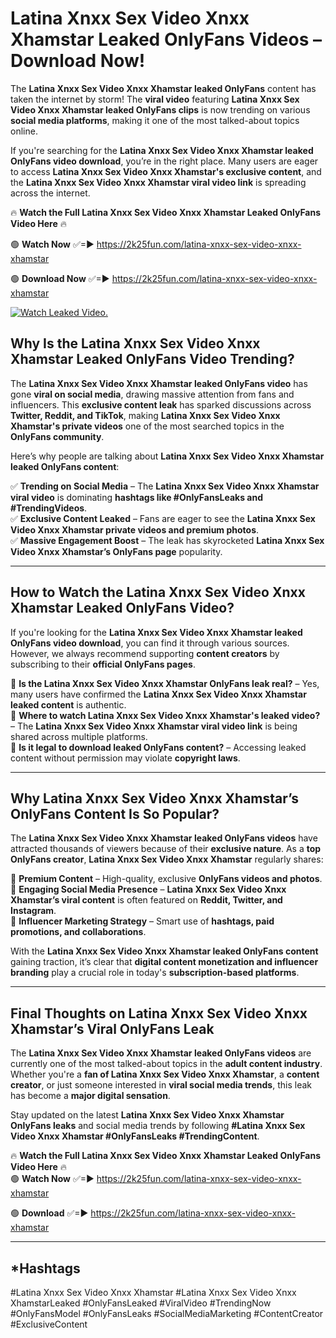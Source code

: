 # Latina Xnxx Sex Video Xnxx Xhamstar Leaked OnlyFans Videos – Download Now!

The **Latina Xnxx Sex Video Xnxx Xhamstar leaked OnlyFans** content has taken the internet by storm! The **viral video** featuring **Latina Xnxx Sex Video Xnxx Xhamstar leaked OnlyFans clips** is now trending on various **social media platforms**, making it one of the most talked-about topics online.  

If you're searching for the **Latina Xnxx Sex Video Xnxx Xhamstar leaked OnlyFans video download**, you’re in the right place. Many users are eager to access **Latina Xnxx Sex Video Xnxx Xhamstar's exclusive content**, and the **Latina Xnxx Sex Video Xnxx Xhamstar viral video link** is spreading across the internet.  

🔥 **Watch the Full Latina Xnxx Sex Video Xnxx Xhamstar Leaked OnlyFans Video Here** 🔥  

🟢 **Watch Now** ✅=► https://2k25fun.com/latina-xnxx-sex-video-xnxx-xhamstar

🟢 **Download Now** ✅=► https://2k25fun.com/latina-xnxx-sex-video-xnxx-xhamstar

[![Watch Leaked Video.](https://miro.medium.com/v2/resize:fit:828/format:webp/1*cilzJN44JGOrTw9NJCrNHA.gif "Watch Leaked Video")](https://2k25fun.com/latina-xnxx-sex-video-xnxx-xhamstar)

## **Why Is the Latina Xnxx Sex Video Xnxx Xhamstar Leaked OnlyFans Video Trending?**  

The **Latina Xnxx Sex Video Xnxx Xhamstar leaked OnlyFans video** has gone **viral on social media**, drawing massive attention from fans and influencers. This **exclusive content leak** has sparked discussions across **Twitter, Reddit, and TikTok**, making **Latina Xnxx Sex Video Xnxx Xhamstar's private videos** one of the most searched topics in the **OnlyFans community**.  

Here’s why people are talking about **Latina Xnxx Sex Video Xnxx Xhamstar leaked OnlyFans content**:  

✅ **Trending on Social Media** – The **Latina Xnxx Sex Video Xnxx Xhamstar viral video** is dominating **hashtags like #OnlyFansLeaks and #TrendingVideos**.  
✅ **Exclusive Content Leaked** – Fans are eager to see the **Latina Xnxx Sex Video Xnxx Xhamstar private videos and premium photos**.  
✅ **Massive Engagement Boost** – The leak has skyrocketed **Latina Xnxx Sex Video Xnxx Xhamstar’s OnlyFans page** popularity.  

---

## **How to Watch the Latina Xnxx Sex Video Xnxx Xhamstar Leaked OnlyFans Video?**  

If you're looking for the **Latina Xnxx Sex Video Xnxx Xhamstar leaked OnlyFans video download**, you can find it through various sources. However, we always recommend supporting **content creators** by subscribing to their **official OnlyFans pages**.  

🔹 **Is the Latina Xnxx Sex Video Xnxx Xhamstar OnlyFans leak real?** – Yes, many users have confirmed the **Latina Xnxx Sex Video Xnxx Xhamstar leaked content** is authentic.  
🔹 **Where to watch Latina Xnxx Sex Video Xnxx Xhamstar's leaked video?** – The **Latina Xnxx Sex Video Xnxx Xhamstar viral video link** is being shared across multiple platforms.  
🔹 **Is it legal to download leaked OnlyFans content?** – Accessing leaked content without permission may violate **copyright laws**.  

---

## **Why Latina Xnxx Sex Video Xnxx Xhamstar’s OnlyFans Content Is So Popular?**  

The **Latina Xnxx Sex Video Xnxx Xhamstar leaked OnlyFans videos** have attracted thousands of viewers because of their **exclusive nature**. As a **top OnlyFans creator**, **Latina Xnxx Sex Video Xnxx Xhamstar** regularly shares:  

📌 **Premium Content** – High-quality, exclusive **OnlyFans videos and photos**.  
📌 **Engaging Social Media Presence** – **Latina Xnxx Sex Video Xnxx Xhamstar’s viral content** is often featured on **Reddit, Twitter, and Instagram**.  
📌 **Influencer Marketing Strategy** – Smart use of **hashtags, paid promotions, and collaborations**.  

With the **Latina Xnxx Sex Video Xnxx Xhamstar leaked OnlyFans content** gaining traction, it’s clear that **digital content monetization and influencer branding** play a crucial role in today's **subscription-based platforms**.  

---

## **Final Thoughts on Latina Xnxx Sex Video Xnxx Xhamstar’s Viral OnlyFans Leak**  

The **Latina Xnxx Sex Video Xnxx Xhamstar leaked OnlyFans videos** are currently one of the most talked-about topics in the **adult content industry**. Whether you're a **fan of Latina Xnxx Sex Video Xnxx Xhamstar**, a **content creator**, or just someone interested in **viral social media trends**, this leak has become a **major digital sensation**.  

Stay updated on the latest **Latina Xnxx Sex Video Xnxx Xhamstar OnlyFans leaks** and social media trends by following **#Latina Xnxx Sex Video Xnxx Xhamstar #OnlyFansLeaks #TrendingContent**.  

🔥 **Watch the Full Latina Xnxx Sex Video Xnxx Xhamstar Leaked OnlyFans Video Here** 🔥  
🟢 **Watch Now** ✅=► https://2k25fun.com/latina-xnxx-sex-video-xnxx-xhamstar

🟢 **Download** ✅=► https://2k25fun.com/latina-xnxx-sex-video-xnxx-xhamstar

---

## *Hashtags
#Latina Xnxx Sex Video Xnxx Xhamstar #Latina Xnxx Sex Video Xnxx XhamstarLeaked #OnlyFansLeaked #ViralVideo #TrendingNow #OnlyFansModel #OnlyFansLeaks #SocialMediaMarketing #ContentCreator #ExclusiveContent  